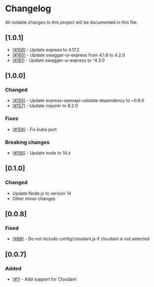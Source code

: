 # Changelog

All notable changes to this project will be documented in this file.

## [1.0.1]

- [[#159](https://github.com/VadimDez/create-backend-app/pull/159)] - Update express to 4.17.2
- [[#160](https://github.com/VadimDez/create-backend-app/pull/160)] - Update swagger-ui-express from 4.1.6 to 4.2.0
- [[#161](https://github.com/VadimDez/create-backend-app/pull/161)] - Update swagger-ui-express to ^4.3.0

## [1.0.0]

### Changed

- [[#155](https://github.com/VadimDez/create-backend-app/pull/155)] - Update express-openapi-validate dependency to ~0.6.0
- [[#157](https://github.com/VadimDez/create-backend-app/pull/157)] - Update inquirer to 8.2.0

### Fixes

- [[#158](https://github.com/VadimDez/create-backend-app/pull/158)] - Fix kube port

### Breaking changes

- [[#156](https://github.com/VadimDez/create-backend-app/pull/156)] - Update node to 14.x

## [0.1.0]

### Changed

- Update Node.js to version 14
- Other minor changes

## [0.0.8]

### Fixed

- [[#88](https://github.com/VadimDez/create-backend-app/issues/88)] - Do not include config/cloudant.js if cloudant is not selected

## [0.0.7]

### Added

- [[#1](https://github.com/VadimDez/create-backend-app/issues/1)] - Add support for Cloudant
